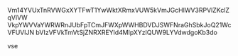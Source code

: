 Vm14YVUxTnRVWGxXYTFwT1YwWktXRmxVUW5kVmJGcHlWV3RPVlZKclZqVlVW
VkpYWVVaYWRWRnJUbFpTCmJFWXpWWHBDVDJSWFNraGhSbkJoQ21WcVFUVlJN
bVIzVFVkTmVtSjZNRXREYld4MlpXYzlQUW9LYVdwdgoKb3do

vse
